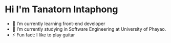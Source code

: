 # Hi I'm Tanatorn Intaphong 

- 🌱 I’m currently learning front-end developer  
- 🔭 I’m currently studying in Software Engineering at University of Phayao.
- ⚡ Fun fact: I like to play guitar
